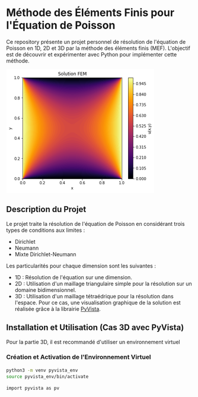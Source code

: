 # Méthode des Éléments Finis pour l'Équation de Poisson

Ce repository présente un projet personnel de résolution de l'équation de Poisson en 1D, 2D et 3D par la méthode des éléments finis (MEF). L'objectif est de découvrir et expérimenter avec Python pour implémenter cette méthode.

![texte](Images/image.png)

## Description du Projet

Le projet traite la résolution de l'équation de Poisson en considérant trois types de conditions aux limites :  
- Dirichlet  
- Neumann  
- Mixte Dirichlet-Neumann  

Les particularités pour chaque dimension sont les suivantes :  
- 1D : Résolution de l'équation sur une dimension.  
- 2D : Utilisation d'un maillage triangulaire simple pour la résolution sur un domaine bidimensionnel.  
- 3D : Utilisation d'un maillage tétraédrique pour la résolution dans l'espace. Pour ce cas, une visualisation graphique de la solution est réalisée grâce à la librairie [PyVista](https://docs.pyvista.org/).  

## Installation et Utilisation (Cas 3D avec PyVista)

Pour la partie 3D, il est recommandé d'utiliser un environnement virtuel
### Création et Activation de l'Environnement Virtuel

```bash
python3 -m venv pyvista_env
source pyvista_env/bin/activate
```
```bash
import pyvista as pv
```
